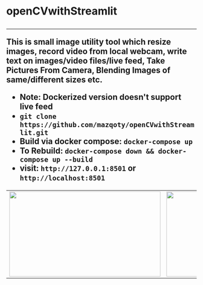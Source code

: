 <h1>openCVwithStreamlit<h2>
<hr>

This is small image utility tool which resize images, record video from local webcam, write text on images/video files/live feed, Take Pictures From Camera, Blending Images of same/different sizes etc.
- Note: Dockerized version doesn't support live feed
- `git clone https://github.com/mazqoty/openCVwithStreamlit.git`
- Build via docker compose: `docker-compose up`
- To Rebuild: `docker-compose down && docker-compose up --build`
- visit: `http://127.0.0.1:8501` or `http://localhost:8501`

<table style="width:100%">
  <tr>
    <td><img src="https://i.imgur.com/JYYcl6M.jpg" width="400px" height=225px/></td>
    <td><img src="https://i.imgur.com/fD6apmG.jpg" width="450px" height=225px/></td>
  </tr>
